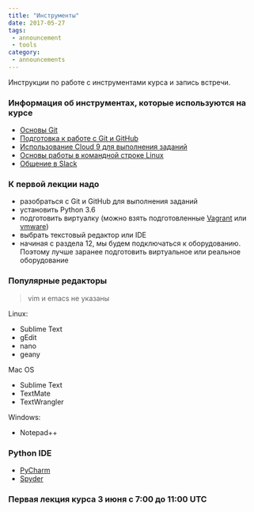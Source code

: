 ```yaml
---
title: "Инструменты"
date: 2017-05-27
tags:
 - announcement
 - tools
category:
 - announcements
---
```


Инструкции по работе с инструментами курса и запись встречи.

### Информация об инструментах, которые используются на курсе

* [Основы Git](https://pyneng.github.io/docs/git-basics/)
* [Подготовка к работе с Git и GitHub](https://pyneng.github.io/docs/git-github-setup/)
* [Использование Cloud 9 для выполнения заданий](https://pyneng.github.io/docs/cloud/)
* [Основы работы в командной строке Linux](https://pyneng.github.io/docs/linux/)
* [Общение в Slack](https://pyneng.github.io/docs/slack/)


### К первой лекции надо

* разобраться с Git и GitHub для выполнения заданий
* установить Python 3.6
* подготовить виртуалку (можно взять подготовленные [Vagrant](https://pyneng.github.io/docs/vagrant/) или [vmware](https://github.com/natenka/PyNEng/blob/master/exercises/vm/vmware.md))
* выбрать текстовый редактор или IDE
* начиная с раздела 12, мы будем подключаться к оборудованию. Поэтому лучше заранее подготовить виртуальное или реальное оборудование

### Популярные редакторы

> vim и emacs не указаны

Linux:

* Sublime Text
* gEdit
* nano
* geany

Mac OS

* Sublime Text
* TextMate
* TextWrangler

Windows:

* Notepad++


### Python IDE

* [PyCharm](https://www.jetbrains.com/pycharm/)
* [Spyder](https://github.com/spyder-ide/spyder)

### Первая лекция курса 3 июня с 7:00 до 11:00 UTC


